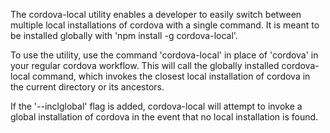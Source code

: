 The cordova-local utility enables a developer to easily switch between multiple local installations of cordova with a single command. It is meant to be installed globally with 'npm install -g cordova-local'.

To use the utility, use the command 'cordova-local' in place of 'cordova' in your regular cordova workflow. This will call the globally installed cordova-local command, which invokes the closest local installation of cordova in the current directory or its ancestors.

If the '--inclglobal' flag is added, cordova-local will attempt to invoke a global installation of cordova in the event that no local installation is found.
